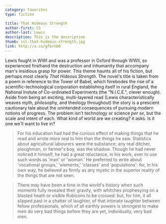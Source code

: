 ```yaml
---
category: favorites
type: fiction

title: That Hideous Strength
author-first: CS
author-last: Lewis
description: This is the description
thumb: csl-that-hideous-strength.jpg
link: http://a.co/gfbrhb0
---
```


Lewis fought in WWI and was a professor in Oxford through WWII, so experienced firsthand the destruction and inhumanity that accompany man's insidious grasp for power. This theme haunts all of his fiction, but perhaps most clearly *That Hideous Strength*. The novel's title is taken from a poem in reference to the Tower of Babel, which forebodes the rise of a scientific-technological corporation establishing itself in rural England, the National Instute of Co-ordinated Experiments (the "N.I.C.E.", clever enough). Aside from being an exciting, multi-layered read (Lewis characteristically weaves myth, philosophy, and theology throughout) the story is a prescient cautionary tale about the unintended consequences of pursuing modern notions of progress. The problem isn't technology or science *per se*, but the scale and intent of each. What kind of world are we creating? it asks. Is it one we'll want to live in?

> For his education had had the curious effect of making things that he read and wrote more real to him than the things he saw. Statistics about agricultural labourers were the substance; any real ditcher, ploughman, or farmer's boy, was the shadow. Though he had never noticed it himself, he had a great reluctance, in his work, ever to use such words as 'man' or 'woman.' He preferred to write about 'vocational groups,' 'elements,' 'classes' and 'populations': for, in his own way, he believed as firmly as any mystic in the superior reality of the things that are not seen.

> There may have been a time in the world's history when such moments fully revealed their gravity, with whitches prophesying on a blasted heath or visible Rubicons to be crossed. but, for him, it all slipped past in a chatter of laughter, of that intimate laughter between fellow professionals, which of all earthly powers is strongest to make men do very bad things before they are yet, individually, very bad men.